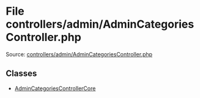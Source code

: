 File controllers/admin/AdminCategoriesController.php
=========

Source: [controllers/admin/AdminCategoriesController.php](https://github.com/PrestaShop/PrestaShop/blob/1.6.0.9/controllers/admin/AdminCategoriesController.php)


Classes
-------

* [AdminCategoriesControllerCore](class.AdminCategoriesControllerCore.md)

